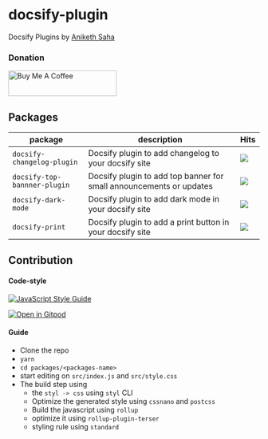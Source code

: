 # docsify-plugin

Docsify Plugins by [Aniketh Saha](https://twitter.com/__ANIX__)

### Donation

<a href="https://www.buymeacoffee.com/eydPs6n" target="_blank"><img src="https://cdn.buymeacoffee.com/buttons/default-orange.png" alt="Buy Me A Coffee" style="height: 51px !important;width: 217px !important;" ></a>

## Packages

| **package**                  | **description**                                                     | **Hits**                                                                                                                                        |
| ---------------------------- | ------------------------------------------------------------------- | ----------------------------------------------------------------------------------------------------------------------------------------------- |
| `docsify-changelog-plugin`   | Docsify plugin to add changelog to your docsify site                | [![](https://data.jsdelivr.com/v1/package/npm/docsify-changelog-plugin/badge)](https://www.jsdelivr.com/package/npm/docsify-changelog-plugin)   |
| `docsify-top-bannner-plugin` | Docsify plugin to add top banner for small announcements or updates | [![](https://data.jsdelivr.com/v1/package/npm/docsify-top-banner-plugin/badge)](https://www.jsdelivr.com/package/npm/docsify-top-banner-plugin) |
| `docsify-dark-mode`          | Docsify plugin to add dark mode in your docsify site                | [![](https://data.jsdelivr.com/v1/package/npm/docsify-dark-mode/badge)](https://www.jsdelivr.com/package/npm/docsify-dark-mode)                 |
| `docsify-print`              | Docsify plugin to add a print button in your docsify site                | [![](https://data.jsdelivr.com/v1/package/npm/docsify-print/badge)](https://www.jsdelivr.com/package/npm/docsify-print)                         |

## Contribution

#### Code-style

[![JavaScript Style Guide](https://cdn.rawgit.com/standard/standard/master/badge.svg)](https://github.com/standard/standard)

[![Open in Gitpod](https://gitpod.io/button/open-in-gitpod.svg)](https://gitpod.io/#https://github.com/anikethsaha/docsify-plugin)

#### Guide

- Clone the repo
- `yarn`
- `cd packages/<packages-name>`
- start editing on `src/index.js` and `src/style.css`
- The build step using
  - the `styl -> css` using `styl` CLI
  - Optimize the generated style using `cssnano` and `postcss`
  - Build the javascript using `rollup`
  - optimize it using `rollup-plugin-terser`
  - styling rule using `standard`
